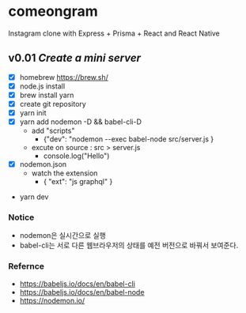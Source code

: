 # comeongram
Instagram clone with Express + Prisma + React and React Native

## v0.01 *Create a mini server*
- [x] homebrew https://brew.sh/
- [x] node.js install
- [x] brew install yarn 
- [x] create git repository
- [x] yarn init
- [x] yarn add nodemon -D && babel-cli-D
  - add "scripts"
    - {"dev": "nodemon --exec babel-node src/server.js
  } 
  - excute on source : src > server.js
    - console.log("Hello") 
- [x] nodemon.json
  - watch the extension 
    - { "ext": "js graphql" }
- yarn dev
  
### Notice
- nodemon은 실시간으로 실행
- babel-cli는 서로 다른 웹브라우저의 상태를 예전 버전으로 바꿔서 보여준다. 

### Refernce
- https://babeljs.io/docs/en/babel-cli
- https://babeljs.io/docs/en/babel-node
- https://nodemon.io/
